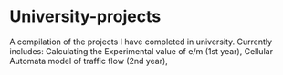 # University-projects
A compilation of the projects I have completed in university.
Currently includes:
Calculating the Experimental value of e/m (1st year),
Cellular Automata model of traffic flow (2nd year),
